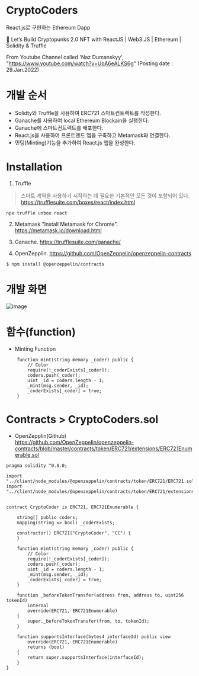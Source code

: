 # CryptoCoders
React.js로 구현하는 Ethereum Dapp

🔴 Let’s Build Cryptopunks 2.0 NFT with ReactJS | Web3.JS | Ethereum | Solidity & Truffle 

From Youtube Channel called 'Naz Dumanskyy', "https://www.youtube.com/watch?v=UoA6eALKS6g" (Posting date : 29.Jan.2022)

# 개발 순서
- Solidty와 Truffle을 사용하여 ERC721 스마트컨트랙트를 작성한다.
- Ganache를 사용하여 local Ethereum Blockain을 실행한다.
- Ganache에 스마트컨트랙트를 배포한다.
- React.js을 사용하여 프론트엔드 앱을 구축하고 Metamask와 연결한다.
- 민팅(Minting)기능을 추가하여 React.js 앱을 완성한다.

# Installation
1. Truffle
>스마트 계약을 사용하기 시작하는 데 필요한 기본적인 모든 것이 포함되어 있다.
https://trufflesuite.com/boxes/react/index.html

    npx truffle unbox react

2. Metamask
"Install Metamask for Chrome". 
https://metamask.io/download.html

3. Ganache. 
https://trufflesuite.com/ganache/

4. OpenZepplin. 
https://github.com/OpenZeppelin/openzeppelin-contracts

```
$ npm install @openzeppelin/contracts
```

# 개발 화면

![image](https://user-images.githubusercontent.com/62468132/162725757-071fc75a-0938-4fe3-a22d-c31dda437128.png)

# 함수(function)

* Minting Function 

```
    function mint(string memory _coder) public {
        // Color 
        require(!_coderExists[_coder]);
        coders.push(_coder);
        uint _id = coders.length - 1;
        _mint(msg.sender, _id);
        _coderExists[_coder] = true;
    }
```

# Contracts > CryptoCoders.sol

* OpenZepplin(Github)  
https://github.com/OpenZeppelin/openzeppelin-contracts/blob/master/contracts/token/ERC721/extensions/ERC721Enumerable.sol

```
pragma solidity ^0.8.0;

import "../client/node_modules/@openzeppelin/contracts/token/ERC721/ERC721.sol";
import "../client/node_modules/@openzeppelin/contracts/token/ERC721/extensions/ERC721Enumerable.sol";


contract CryptoCoder is ERC721, ERC721Enumerable {

    string[] public coders;
    mapping(string => bool) _coderExists;

    constructor() ERC721("CryptoCoder", "CC") {
    }

    function mint(string memory _coder) public {
        // Color 
        require(!_coderExists[_coder]);
        coders.push(_coder);
        uint _id = coders.length - 1;
        _mint(msg.sender, _id);
        _coderExists[_coder] = true;
    }
 
    function _beforeTokenTransfer(address from, address to, uint256 tokenId)
        internal
        override(ERC721, ERC721Enumerable)
    {
        super._beforeTokenTransfer(from, to, tokenId);
    }

    function supportsInterface(bytes4 interfaceId) public view
        override(ERC721, ERC721Enumerable)
        returns (bool)
    {
        return super.supportsInterface(interfaceId);
    }
}
```
